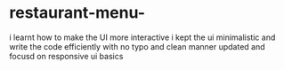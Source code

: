 # restaurant-menu-
i learnt how to make the UI more interactive 
i kept the ui minimalistic and write the code efficiently with no typo and clean manner
updated and focusd on responsive ui basics
